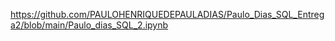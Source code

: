 https://github.com/PAULOHENRIQUEDEPAULADIAS/Paulo_Dias_SQL_Entrega2/blob/main/Paulo_dias_SQL_2.ipynb
